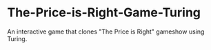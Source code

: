 # The-Price-is-Right-Game-Turing

An interactive game that clones "The Price is Right" gameshow using Turing.
